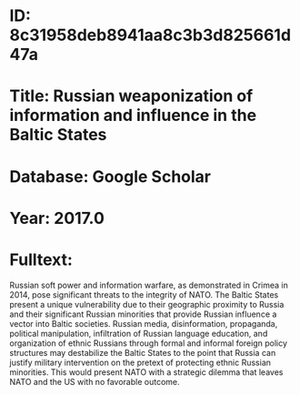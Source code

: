 # ID: 8c31958deb8941aa8c3b3d825661d47a
# Title: Russian weaponization of information and influence in the Baltic States
# Database: Google Scholar
# Year: 2017.0
# Fulltext:
Russian soft power and information warfare, as demonstrated in Crimea in 2014, pose significant threats to the integrity of NATO.
The Baltic States present a unique vulnerability due to their geographic proximity to Russia and their significant Russian minorities that provide Russian influence a vector into Baltic societies.
Russian media, disinformation, propaganda, political manipulation, infiltration of Russian language education, and organization of ethnic Russians through formal and informal foreign policy structures may destabilize the Baltic States to the point that Russia can justify military intervention on the pretext of protecting ethnic Russian minorities.
This would present NATO with a strategic dilemma that leaves NATO and the US with no favorable outcome.